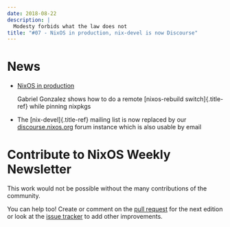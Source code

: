 ```yaml
---
date: 2018-08-22
description: |
  Modesty forbids what the law does not
title: "#07 - NixOS in production, nix-devel is now Discourse"
---
```


# News

-   [NixOS in
    production](http://www.haskellforall.com/2018/08/nixos-in-production.html)

    Gabriel Gonzalez shows how to do a remote [nixos-rebuild
    switch]{.title-ref} while pinning nixpkgs

-   The [nix-devel]{.title-ref} mailing list is now replaced by our
    [discourse.nixos.org](https://discourse.nixos.org/) forum instance
    which is also usable by email

# Contribute to NixOS Weekly Newsletter

This work would not be possible without the many contributions of the
community.

You can help too! Create or comment on the [pull
request](https://github.com/NixOS/nixos-weekly/pulls) for the next
edition or look at the [issue
tracker](https://github.com/NixOS/nixos-weekly/issues) to add other
improvements.
